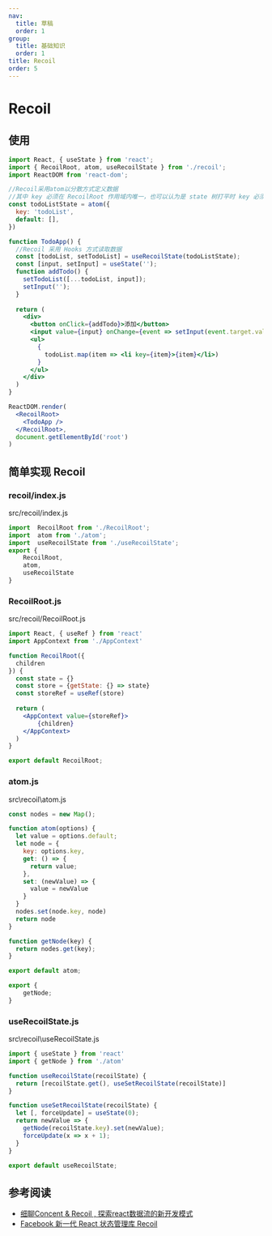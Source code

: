 ```yaml
---
nav:
  title: 草稿
  order: 1
group:
  title: 基础知识
  order: 1
title: Recoil
order: 5
---
```


# Recoil

## 使用

```jsx
import React, { useState } from 'react';
import { RecoilRoot, atom, useRecoilState } from './recoil';
import ReactDOM from 'react-dom';

//Recoil采用atom以分散方式定义数据
//其中 key 必须在 RecoilRoot 作用域内唯一，也可以认为是 state 树打平时 key 必须唯一的要求
const todoListState = atom({
  key: 'todoList',
  default: [],
})

function TodoApp() {
  //Recoil 采用 Hooks 方式读取数据
  const [todoList, setTodoList] = useRecoilState(todoListState);
  const [input, setInput] = useState('');
  function addTodo() {
    setTodoList([...todoList, input]);
    setInput('');
  }
  
  return (
    <div>
      <button onClick={addTodo}>添加</button>
      <input value={input} onChange={event => setInput(event.target.value)} />
      <ul>
      	{
          todoList.map(item => <li key={item}>{item}</li>)
        }
      </ul>
    </div>
  )
}

ReactDOM.render(
  <RecoilRoot>
  	<TodoApp />
  </RecoilRoot>,
  document.getElementById('root')
)
```

## 简单实现 Recoil

### recoil/index.js

src/recoil/index.js

```js
import  RecoilRoot from './RecoilRoot';
import  atom from './atom';
import  useRecoilState from './useRecoilState';
export {
    RecoilRoot,
    atom,
    useRecoilState
}
```

### RecoilRoot.js

src/recoil/RecoilRoot.js

```jsx
import React, { useRef } from 'react'
import AppContext from './AppContext'

function RecoilRoot({
  children
}) {
  const state = {}
  const store = {getState: {} => state}
  const storeRef = useRef(store)
  
  return (
    <AppContext value={storeRef}>
    	{children}
    </AppContext>
  )
}

export default RecoilRoot;
```

### atom.js

src\recoil\atom.js

```js
const nodes = new Map();

function atom(options) {
  let value = options.default;
  let node = {
    key: options.key,
    get: () => {
      return value;
    },
    set: (newValue) => {
      value = newValue
    }
  }
  nodes.set(node.key, node)
  return node
}

function getNode(key) {
  return nodes.get(key);
}

export default atom;

export {
	getNode;
}
```

### useRecoilState.js

src\recoil\useRecoilState.js

```js
import { useState } from 'react'
import { getNode } from './atom'

function useRecoilState(recoilState) {
  return [recoilState.get(), useSetRecoilState(recoilState)]
}

function useSetRecoilState(recoilState) {
  let [, forceUpdate] = useState(0);
  return newValue => {
    getNode(recoilState.key).set(newValue);
    forceUpdate(x => x + 1);
  }
}

export default useRecoilState;
```



## 参考阅读

- [细聊Concent & Recoil , 探索react数据流的新开发模式](https://juejin.im/post/5eda2a0ef265da76fa4b6c03?utm_source=gold_browser_extension)
- [Facebook 新一代 React 状态管理库 Recoil](https://mp.weixin.qq.com/s/CK8jcN4tVrOw_lx5MHSr6Q)